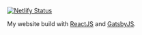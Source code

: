 [![Netlify Status](https://api.netlify.com/api/v1/badges/a3a55a4a-9a9a-4f0e-aaa9-856b5dae0d23/deploy-status)](https://app.netlify.com/sites/adoring-brattain-fc119f/deploys)

My website build with [ReactJS](https://reactjs.org/) and [GatsbyJS](https://www.gatsbyjs.org/).
